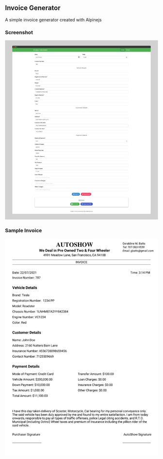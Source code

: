 ## Invoice Generator
A simple invoice generator created with Alpinejs

### Screenshot
![Invoice Generator screenshot](readme/Invoice-Generator.png "Invoice Generator screenshot")


### Sample Invoice 
![Sample Invoice screenshot](readme/Sample-Invoice.png "Sample Invoice screenshot")
